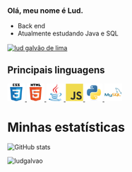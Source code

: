 ###  Olá, meu nome é Lud.
- Back end
- Atualmente estudando Java e SQL


<a href="https://www.linkedin.com/in/lud-galv%C3%A3o/" target="blank"><img align="center" src="https://raw.githubusercontent.com/rahuldkjain/github-profile-readme-generator/master/src/images/icons/Social/linked-in-alt.svg" alt="lud galvão de lima" height="30" width="40" /></a>  

## Principais linguagens

<p align="left"> <a href="https://www.w3schools.com/css/" target="_blank" rel="noreferrer"> <img src="https://raw.githubusercontent.com/devicons/devicon/master/icons/css3/css3-original-wordmark.svg" alt="css3" width="40" height="40"/> </a> <a href="https://www.w3.org/html/" target="_blank" rel="noreferrer"> <img src="https://raw.githubusercontent.com/devicons/devicon/master/icons/html5/html5-original-wordmark.svg" alt="html5" width="40" height="40"/> </a> <a href="https://www.java.com" target="_blank" rel="noreferrer"> <img src="https://raw.githubusercontent.com/devicons/devicon/master/icons/java/java-original.svg" alt="java" width="40" height="40"/> </a> <a href="https://developer.mozilla.org/en-US/docs/Web/JavaScript" target="_blank" rel="noreferrer"> <img src="https://raw.githubusercontent.com/devicons/devicon/master/icons/javascript/javascript-original.svg" alt="javascript" width="40" height="40"/> </a> <a href="https://www.python.org" target="_blank" rel="noreferrer"> <img src="https://raw.githubusercontent.com/devicons/devicon/master/icons/python/python-original.svg" alt="python" width="40" height="40"/> <img src="https://raw.githubusercontent.com/devicons/devicon/master/icons/mysql/mysql-original-wordmark.svg" alt="mysql" width="40" height="40"/> </a> </p>

# Minhas estatísticas
![GitHub stats](https://github-readme-stats.vercel.app/api?username=LudGalvao&show_icons=true&theme=gruvbox)


<p><img align="left" src="https://github-readme-stats.vercel.app/api/top-langs?username=ludgalvao&show_icons=true&theme=tokyonight&title_color=050505&text_color=faf4f4&bg_color=ff3300&locale=pt-br&layout=compact" alt="ludgalvao" /></p>
